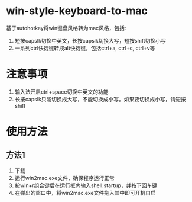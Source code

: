 # win-style-keyboard-to-mac
基于autohotkey将win键盘风格转为mac风格，包括:
1. 短按capslk切换中英文，长按capslk切换大写，短按shift切换小写
2. 一系列ctrl快捷键转成alt快捷键，包括ctrl+a, ctrl+c, ctrl+v等

# 注意事项
1. 输入法开启ctrl+space切换中英文的功能
2. 长按capslk只能切换成大写，不能切换成小写。如果要切换成小写，请短按shift

# 使用方法
## 方法1
1. 下载
2. 运行win2mac.exe文件，确保程序运行正常
3. 按win+r组合键后在运行框内输入shell:startup，并按下回车键
4. 在弹出的窗口中，将win2mac.exe文件拖入其中即可开机自启
